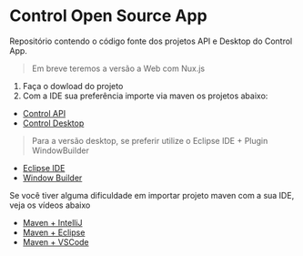 # Control Open Source App
Repositório contendo o código fonte dos projetos API e Desktop do Control App.

> Em breve teremos a versão a Web com Nux.js

1. Faça o dowload do projeto
2. Com a IDE sua preferência importe via maven os projetos abaixo:

* [Control API](https://github.com/glysns/control-api-desktop/tree/main/control-api)
* [Control Desktop](https://github.com/glysns/control-api-desktop/tree/main/control-desktop)

> Para a versão desktop, se preferir utilize o Eclipse IDE + Plugin WindowBuilder

* [Eclipse IDE](https://www.youtube.com/watch?v=0zuOj-9CpNY&list=PL8NbPylKQ8Nkn0oj2ymY2jVMo5ZlmDZ20&index=8)
* [Window Builder](https://www.youtube.com/watch?v=jyHQ4ZgAMyA&list=PL8NbPylKQ8Nkn0oj2ymY2jVMo5ZlmDZ20&index=13)

Se você tiver alguma dificuldade em importar projeto maven com a sua IDE, veja os vídeos abaixo

* [Maven + IntelliJ](https://www.youtube.com/watch?v=xyBRFgviE58&list=PL8NbPylKQ8Nkn0oj2ymY2jVMo5ZlmDZ20&index=10)
* [Maven + Eclipse](https://www.youtube.com/watch?v=WEKB_fFkubc&list=PL8NbPylKQ8Nkn0oj2ymY2jVMo5ZlmDZ20&index=11)
* [Maven + VSCode](https://www.youtube.com/watch?v=ofvpV085wMw&list=PL8NbPylKQ8Nkn0oj2ymY2jVMo5ZlmDZ20&index=12)
  
